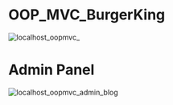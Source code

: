 # OOP_MVC_BurgerKing
![localhost_oopmvc_](https://github.com/mehribanaskerofa/OOP_MVC_BurgerKing/assets/74506433/64f4236f-5edb-44ae-9af9-dd0ba116f2cf)

# Admin Panel
![localhost_oopmvc_admin_blog](https://github.com/mehribanaskerofa/OOP_MVC_BurgerKing/assets/74506433/4eb987ad-c52f-4a03-aa6d-e7c26f9a562f)
